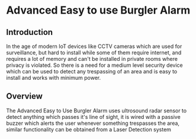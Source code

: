 # Advanced Easy to use Burgler Alarm
## Introduction
In the age of modern IoT devices like CCTV cameras which are used for surveillance, but hard to install while some of them require internet, and requires a lot of memory and can't be installed in private rooms where privacy is violated. So there is a need for a medium level security device which can be used to detect any trespassing of an area and is easy to install and works with minimum power.

## Overview
The Advanced Easy to Use Burgler Alarm uses ultrosound radar sensor to detect anything which passes it's line of sight, it is wired with a passive buzzer which alerts the user whenever something trespasses the area, similar functionality can be obtained from a Laser Detection system
